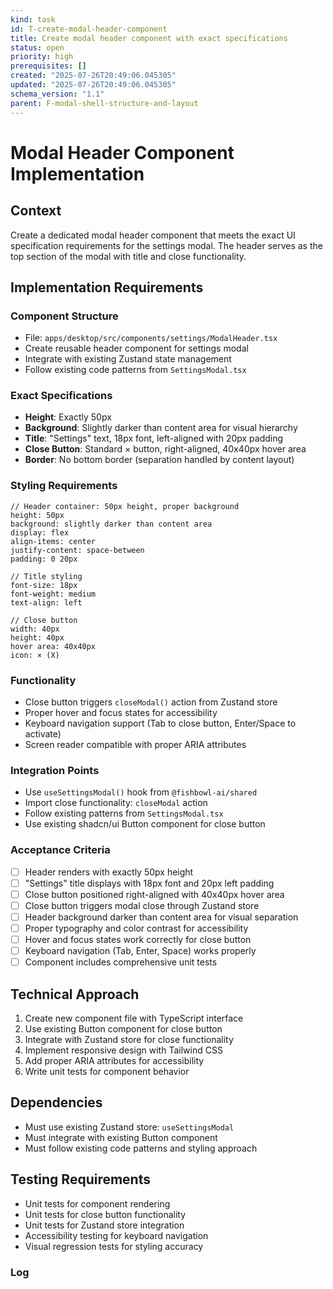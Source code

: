 ```yaml
---
kind: task
id: T-create-modal-header-component
title: Create modal header component with exact specifications
status: open
priority: high
prerequisites: []
created: "2025-07-26T20:49:06.045305"
updated: "2025-07-26T20:49:06.045305"
schema_version: "1.1"
parent: F-modal-shell-structure-and-layout
---
```


# Modal Header Component Implementation

## Context

Create a dedicated modal header component that meets the exact UI specification requirements for the settings modal. The header serves as the top section of the modal with title and close functionality.

## Implementation Requirements

### Component Structure

- File: `apps/desktop/src/components/settings/ModalHeader.tsx`
- Create reusable header component for settings modal
- Integrate with existing Zustand state management
- Follow existing code patterns from `SettingsModal.tsx`

### Exact Specifications

- **Height**: Exactly 50px
- **Background**: Slightly darker than content area for visual hierarchy
- **Title**: "Settings" text, 18px font, left-aligned with 20px padding
- **Close Button**: Standard × button, right-aligned, 40x40px hover area
- **Border**: No bottom border (separation handled by content layout)

### Styling Requirements

```tsx
// Header container: 50px height, proper background
height: 50px
background: slightly darker than content area
display: flex
align-items: center
justify-content: space-between
padding: 0 20px

// Title styling
font-size: 18px
font-weight: medium
text-align: left

// Close button
width: 40px
height: 40px
hover area: 40x40px
icon: × (X)
```

### Functionality

- Close button triggers `closeModal()` action from Zustand store
- Proper hover and focus states for accessibility
- Keyboard navigation support (Tab to close button, Enter/Space to activate)
- Screen reader compatible with proper ARIA attributes

### Integration Points

- Use `useSettingsModal()` hook from `@fishbowl-ai/shared`
- Import close functionality: `closeModal` action
- Follow existing patterns from `SettingsModal.tsx`
- Use existing shadcn/ui Button component for close button

### Acceptance Criteria

- [ ] Header renders with exactly 50px height
- [ ] "Settings" title displays with 18px font and 20px left padding
- [ ] Close button positioned right-aligned with 40x40px hover area
- [ ] Close button triggers modal close through Zustand store
- [ ] Header background darker than content area for visual separation
- [ ] Proper typography and color contrast for accessibility
- [ ] Hover and focus states work correctly for close button
- [ ] Keyboard navigation (Tab, Enter, Space) works properly
- [ ] Component includes comprehensive unit tests

## Technical Approach

1. Create new component file with TypeScript interface
2. Use existing Button component for close button
3. Integrate with Zustand store for close functionality
4. Implement responsive design with Tailwind CSS
5. Add proper ARIA attributes for accessibility
6. Write unit tests for component behavior

## Dependencies

- Must use existing Zustand store: `useSettingsModal`
- Must integrate with existing Button component
- Must follow existing code patterns and styling approach

## Testing Requirements

- Unit tests for component rendering
- Unit tests for close button functionality
- Unit tests for Zustand store integration
- Accessibility testing for keyboard navigation
- Visual regression tests for styling accuracy

### Log
